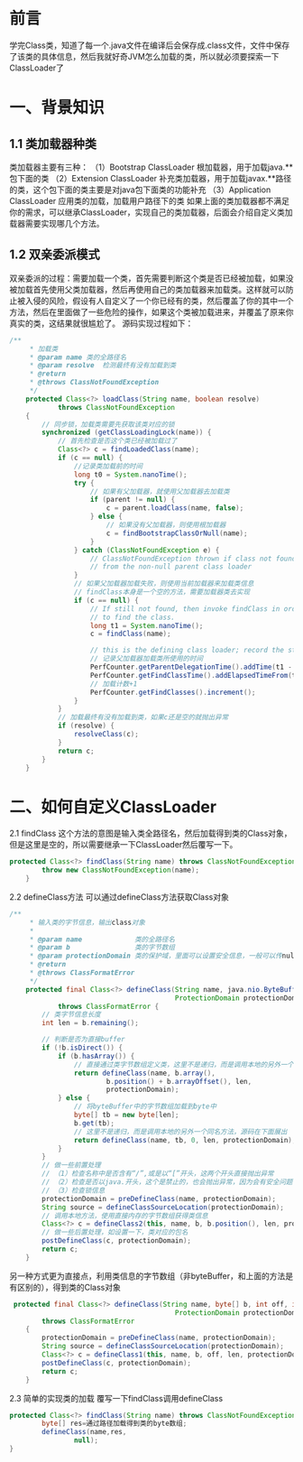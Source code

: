 # 前言
学完Class类，知道了每一个.java文件在编译后会保存成.class文件，文件中保存了该类的具体信息，然后我就好奇JVM怎么加载的类，所以就必须要探索一下ClassLoader了
# 一、背景知识
## 1.1 类加载器种类
类加载器主要有三种：
（1）Bootstrap ClassLoader 根加载器，用于加载java.**包下面的类
（2）Extension ClassLoader 补充类加载器，用于加载javax.**路径的类，这个包下面的类主要是对java包下面类的功能补充
（3）Application ClassLoader 应用类的加载，加载用户路径下的类
如果上面的类加载器都不满足你的需求，可以继承ClassLoader，实现自己的类加载器，后面会介绍自定义类加载器需要实现哪几个方法。
## 1.2 双亲委派模式
双亲委派的过程：需要加载一个类，首先需要判断这个类是否已经被加载，如果没被加载首先使用父类加载器，然后再使用自己的类加载器来加载类。这样就可以防止被入侵的风险，假设有人自定义了一个你已经有的类，然后覆盖了你的其中一个方法，然后在里面做了一些危险的操作，如果这个类被加载进来，并覆盖了原来你真实的类，这结果就很尴尬了。
源码实现过程如下：
``` java
/**
     * 加载类
     * @param name 类的全路径名
     * @param resolve  检测最终有没有加载到类
     * @return
     * @throws ClassNotFoundException
     */
    protected Class<?> loadClass(String name, boolean resolve)
            throws ClassNotFoundException
    {
        // 同步锁，加载类需要先获取该类对应的锁
        synchronized (getClassLoadingLock(name)) {
            // 首先检查是否这个类已经被加载过了
            Class<?> c = findLoadedClass(name);
            if (c == null) {
                //记录类加载前的时间
                long t0 = System.nanoTime();
                try {
                    // 如果有父加载器，就使用父加载器去加载类
                    if (parent != null) {
                        c = parent.loadClass(name, false);
                    } else {
                        // 如果没有父加载器，则使用根加载器
                        c = findBootstrapClassOrNull(name);
                    }
                } catch (ClassNotFoundException e) {
                    // ClassNotFoundException thrown if class not found
                    // from the non-null parent class loader
                }
                // 如果父加载器加载失败，则使用当前加载器来加载类信息
                // findClass本身是一个空的方法，需要加载器类去实现
                if (c == null) {
                    // If still not found, then invoke findClass in order
                    // to find the class.
                    long t1 = System.nanoTime();
                    c = findClass(name);

                    // this is the defining class loader; record the stats
                    // 记录父加载器加载类所使用的时间
                    PerfCounter.getParentDelegationTime().addTime(t1 - t0);
                    PerfCounter.getFindClassTime().addElapsedTimeFrom(t1);
                    // 加载计数+1
                    PerfCounter.getFindClasses().increment();
                }
            }
            // 加载最终有没有加载到类，如果c还是空的就抛出异常
            if (resolve) {
                resolveClass(c);
            }
            return c;
        }
    }
```
# 二、如何自定义ClassLoader
2.1 findClass
这个方法的意图是输入类全路径名，然后加载得到类的Class对象，但是这里是空的，所以需要继承一下ClassLoader然后覆写一下。
``` java
protected Class<?> findClass(String name) throws ClassNotFoundException {
        throw new ClassNotFoundException(name);
    }
```
2.2 defineClass方法
可以通过defineClass方法获取Class对象
``` java
/**
     * 输入类的字节信息，输出class对象
     *
     * @param name             类的全路径名
     * @param b                类的字节数组
     * @param protectionDomain 类的保护域，里面可以设置安全信息，一般可以传null
     * @return
     * @throws ClassFormatError
     */
    protected final Class<?> defineClass(String name, java.nio.ByteBuffer b,
                                         ProtectionDomain protectionDomain)
            throws ClassFormatError {
        // 类字节信息长度
        int len = b.remaining();

        // 判断是否为直接buffer
        if (!b.isDirect()) {
            if (b.hasArray()) {
                // 直接通过类字节数组定义类，这里不是递归，而是调用本地的另外一个同名方法,源码在下面展出
                return defineClass(name, b.array(),
                        b.position() + b.arrayOffset(), len,
                        protectionDomain);
            } else {
                // 将byteBuffer中的字节数组加载到byte中
                byte[] tb = new byte[len];
                b.get(tb);
                // 这里不是递归，而是调用本地的另外一个同名方法，源码在下面展出
                return defineClass(name, tb, 0, len, protectionDomain);
            }
        }
        // 做一些前置处理
        // （1）检查名称中是否含有“/”,或是以“[”开头，这两个开头直接抛出异常
        // （2）检查是否以java.开头，这个是禁止的，也会抛出异常，因为会有安全问题
        // （3）检查锁信息
        protectionDomain = preDefineClass(name, protectionDomain);
        String source = defineClassSourceLocation(protectionDomain);
        // 调用本地方法，使用直接内存的字节数组获得类信息
        Class<?> c = defineClass2(this, name, b, b.position(), len, protectionDomain, source);
        // 做一些后置处理，如设置一下，类对应的包名
        postDefineClass(c, protectionDomain);
        return c;
    }
```
另一种方式更为直接点，利用类信息的字节数组（非byteBuffer，和上面的方法是有区别的），得到类的Class对象
``` java
 protected final Class<?> defineClass(String name, byte[] b, int off, int len,
                                         ProtectionDomain protectionDomain)
        throws ClassFormatError
    {
        protectionDomain = preDefineClass(name, protectionDomain);
        String source = defineClassSourceLocation(protectionDomain);
        Class<?> c = defineClass1(this, name, b, off, len, protectionDomain, source);
        postDefineClass(c, protectionDomain);
        return c;
    }
```

2.3 简单的实现类的加载
覆写一下findClass调用defineClass
``` java
protected Class<?> findClass(String name) throws ClassNotFoundException {
        byte[] res=通过路径加载得到类的byte数组;
        defineClass(name,res,
                null);
}
```